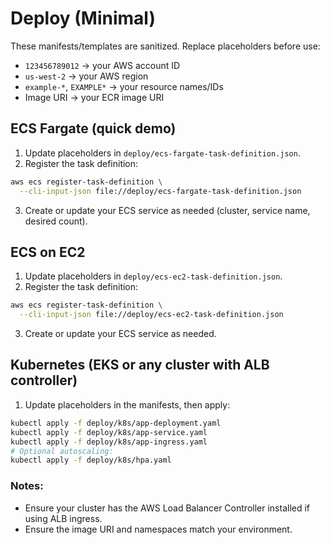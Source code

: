 # Deploy (Minimal)

These manifests/templates are sanitized. Replace placeholders before use:
- `123456789012` → your AWS account ID
- `us-west-2` → your AWS region
- `example-*`, `EXAMPLE*` → your resource names/IDs
- Image URI → your ECR image URI

## ECS Fargate (quick demo)
1) Update placeholders in `deploy/ecs-fargate-task-definition.json`.
2) Register the task definition:
```bash
aws ecs register-task-definition \
  --cli-input-json file://deploy/ecs-fargate-task-definition.json
```
3) Create or update your ECS service as needed (cluster, service name, desired count).

## ECS on EC2
1) Update placeholders in `deploy/ecs-ec2-task-definition.json`.
2) Register the task definition:
```bash
aws ecs register-task-definition \
  --cli-input-json file://deploy/ecs-ec2-task-definition.json
```
3) Create or update your ECS service as needed.

## Kubernetes (EKS or any cluster with ALB controller)
1) Update placeholders in the manifests, then apply:
```bash
kubectl apply -f deploy/k8s/app-deployment.yaml
kubectl apply -f deploy/k8s/app-service.yaml
kubectl apply -f deploy/k8s/app-ingress.yaml
# Optional autoscaling:
kubectl apply -f deploy/k8s/hpa.yaml
```

### Notes:
- Ensure your cluster has the AWS Load Balancer Controller installed if using ALB ingress.
- Ensure the image URI and namespaces match your environment.
